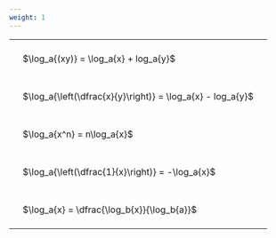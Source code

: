```yaml
---
weight: 1
---
```


<style type="text/css">
#T_ea544 th.col_heading {
  text-align: left;
  font-size: 1em;
}
#T_ea544 td {
  text-align: left;
  font-size: 1em;
  padding: 1.5em;
}
</style>
<table id="T_ea544">
  <thead>
  </thead>
  <tbody>
    <tr>
      <td id="T_ea544_row0_col0" class="data row0 col0" >$\log_a{(xy)} = \log_a{x} + log_a{y}$</td>
    </tr>
    <tr>
      <td id="T_ea544_row1_col0" class="data row1 col0" >$\log_a{\left(\dfrac{x}{y}\right)} = \log_a{x} - log_a{y}$</td>
    </tr>
    <tr>
      <td id="T_ea544_row2_col0" class="data row2 col0" >$\log_a{x^n} = n\log_a{x}$</td>
    </tr>
    <tr>
      <td id="T_ea544_row3_col0" class="data row3 col0" >$\log_a{\left(\dfrac{1}{x}\right)} = -\log_a{x}$</td>
    </tr>
    <tr>
      <td id="T_ea544_row4_col0" class="data row4 col0" >$\log_a{x} = \dfrac{\log_b{x}}{\log_b{a}}$</td>
    </tr>
  </tbody>
</table>
